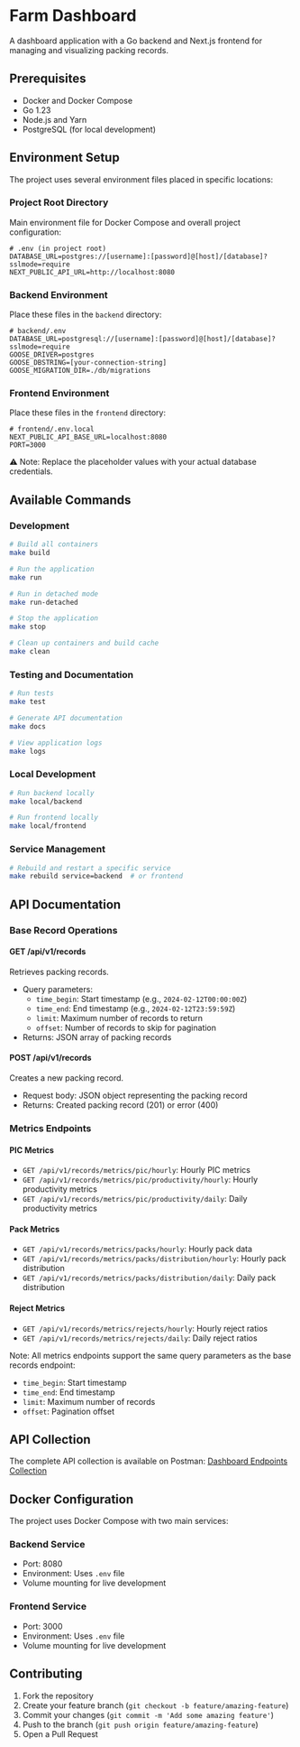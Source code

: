 # Farm Dashboard

A dashboard application with a Go backend and Next.js frontend for managing and visualizing packing records.

## Prerequisites

- Docker and Docker Compose
- Go 1.23
- Node.js and Yarn
- PostgreSQL (for local development)

## Environment Setup

The project uses several environment files placed in specific locations:

### Project Root Directory
Main environment file for Docker Compose and overall project configuration:
```env
# .env (in project root)
DATABASE_URL=postgres://[username]:[password]@[host]/[database]?sslmode=require
NEXT_PUBLIC_API_URL=http://localhost:8080
```

### Backend Environment
Place these files in the `backend` directory:
```env
# backend/.env
DATABASE_URL=postgresql://[username]:[password]@[host]/[database]?sslmode=require
GOOSE_DRIVER=postgres
GOOSE_DBSTRING=[your-connection-string]
GOOSE_MIGRATION_DIR=./db/migrations
```

### Frontend Environment
Place these files in the `frontend` directory:
```env
# frontend/.env.local
NEXT_PUBLIC_API_BASE_URL=localhost:8080
PORT=3000
```

⚠️ Note: Replace the placeholder values with your actual database credentials.

## Available Commands

### Development

```bash
# Build all containers
make build

# Run the application
make run

# Run in detached mode
make run-detached

# Stop the application
make stop

# Clean up containers and build cache
make clean
```

### Testing and Documentation

```bash
# Run tests
make test

# Generate API documentation
make docs

# View application logs
make logs
```

### Local Development

```bash
# Run backend locally
make local/backend

# Run frontend locally
make local/frontend
```

### Service Management

```bash
# Rebuild and restart a specific service
make rebuild service=backend  # or frontend
```

## API Documentation

### Base Record Operations

#### GET /api/v1/records
Retrieves packing records.
- Query parameters:
    - `time_begin`: Start timestamp (e.g., `2024-02-12T00:00:00Z`)
    - `time_end`: End timestamp (e.g., `2024-02-12T23:59:59Z`)
    - `limit`: Maximum number of records to return
    - `offset`: Number of records to skip for pagination
- Returns: JSON array of packing records

#### POST /api/v1/records
Creates a new packing record.
- Request body: JSON object representing the packing record
- Returns: Created packing record (201) or error (400)

### Metrics Endpoints

#### PIC Metrics
- `GET /api/v1/records/metrics/pic/hourly`: Hourly PIC metrics
- `GET /api/v1/records/metrics/pic/productivity/hourly`: Hourly productivity metrics
- `GET /api/v1/records/metrics/pic/productivity/daily`: Daily productivity metrics

#### Pack Metrics
- `GET /api/v1/records/metrics/packs/hourly`: Hourly pack data
- `GET /api/v1/records/metrics/packs/distribution/hourly`: Hourly pack distribution
- `GET /api/v1/records/metrics/packs/distribution/daily`: Daily pack distribution

#### Reject Metrics
- `GET /api/v1/records/metrics/rejects/hourly`: Hourly reject ratios
- `GET /api/v1/records/metrics/rejects/daily`: Daily reject ratios

Note: All metrics endpoints support the same query parameters as the base records endpoint:
- `time_begin`: Start timestamp
- `time_end`: End timestamp
- `limit`: Maximum number of records
- `offset`: Pagination offset

## API Collection

The complete API collection is available on Postman:
[Dashboard Endpoints Collection](https://www.postman.com/lunar-capsule-937835/workspace/dashboard-endpoints/request/34907322-d2c58831-09a6-4fb9-aaf5-35a171fd64cf)

## Docker Configuration

The project uses Docker Compose with two main services:

### Backend Service
- Port: 8080
- Environment: Uses `.env` file
- Volume mounting for live development

### Frontend Service
- Port: 3000
- Environment: Uses `.env` file
- Volume mounting for live development

## Contributing

1. Fork the repository
2. Create your feature branch (`git checkout -b feature/amazing-feature`)
3. Commit your changes (`git commit -m 'Add some amazing feature'`)
4. Push to the branch (`git push origin feature/amazing-feature`)
5. Open a Pull Request